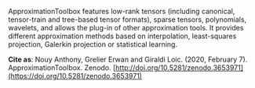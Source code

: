 ApproximationToolbox features low-rank tensors (including canonical, tensor-train and tree-based tensor formats), sparse tensors, polynomials, wavelets, and allows the plug-in of other approximation tools. It provides different approximation methods based on interpolation, least-squares projection, Galerkin projection or statistical learning.

**Cite as**: 
Nouy Anthony, Grelier Erwan and Giraldi Loic. (2020, February 7). ApproximationToolbox. Zenodo. 
[http://doi.org/10.5281/zenodo.3653971](https://doi.org/10.5281/zenodo.3653971)
